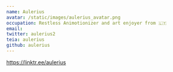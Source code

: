 ```yaml
---
name: Aulerius
avatar: /static/images/aulerius_avatar.png
occupation: Restless Animotionizer and art enjoyer from 🇱🇹
email:
twitter: aulerius2
teia: aulerius
github: aulerius
---
```


https://linktr.ee/aulerius
